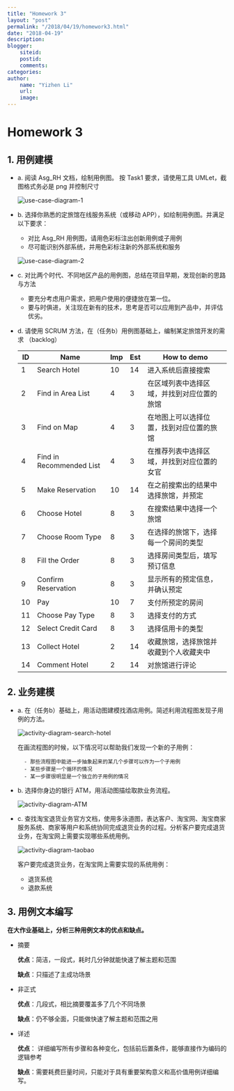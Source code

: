 ```yaml
---
title: "Homework 3"
layout: "post"
permalink: "/2018/04/19/homework3.html"
date: "2018-04-19"
description: 
blogger:
    siteid: 
    postid: 
    comments: 
categories: 
author: 
    name: "Yizhen Li"
    url: 
    image: 
---
```


# Homework 3

## 1. 用例建模

- a. 阅读 Asg_RH 文档，绘制用例图。 按 Task1 要求，请使用工具 UMLet，截图格式务必是 png 并控制尺寸

    ![use-case-diagram-1](https://alexandrali3.github.io/MyImage/github_page/homework3/use-case-diagram-1.PNG)

- b. 选择你熟悉的定旅馆在线服务系统（或移动 APP），如绘制用例图。并满足以下要求：
    - 对比 Asg_RH 用例图，请用色彩标注出创新用例或子用例
    - 尽可能识别外部系统，并用色彩标注新的外部系统和服务

    ![use-case-diagram-2](https://alexandrali3.github.io/MyImage/github_page/homework3/use-case-diagram-2.PNG)

- c. 对比两个时代、不同地区产品的用例图，总结在项目早期，发现创新的思路与方法

    - 要充分考虑用户需求，把用户使用的便捷放在第一位。
    - 要与时俱进，关注现在新有的技术，思考是否可以应用到产品中，并评估优劣。

- d. 请使用 SCRUM 方法，在（任务b）用例图基础上，编制某定旅馆开发的需求 （backlog）

    |    ID    | Name | Imp | Est | How to demo |
    | --- | ----------- | --- | --- |  ---------- |
    |1| Search Hotel |  10 | 14 | 进入系统后直接搜索 |
    |2| Find in Area List     |  4 | 3 | 在区域列表中选择区域，并找到对应位置的旅馆 |
    |3| Find on Map     |  4 | 3 | 在地图上可以选择位置，找到对应位置的旅馆 |
    |4| Find in Recommended List   | 4 | 3 | 在推荐列表中选择区域，并找到对应位置的女官 |
    |5| Make Reservation  |  10 | 14 | 在之前搜索出的结果中选择旅馆，并预定 |
    |6| Choose Hotel  |  8 | 3 | 在搜索结果中选择一个旅馆 |
    |7| Choose Room Type  |  8 | 3 | 在选择的旅馆下，选择每一个房间的类型 |
    |8| Fill the Order  |  8 | 3 | 选择房间类型后，填写预订信息 |
    |9| Confirm Reservation  |  8 | 3 | 显示所有的预定信息，并确认预定 |
    |10| Pay  |  10 | 7 | 支付所预定的房间 |
    |11| Choose Pay Type |  8 | 3 | 选择支付的方式 |
    |12| Select Credit Card |  8 | 3 | 选择信用卡的类型 |
    |13| Collect Hotel |  2 | 14 | 收藏旅馆，选择旅馆并收藏到个人收藏夹中 |
    |14| Comment Hotel |  2 | 14 | 对旅馆进行评论 |


## 2. 业务建模

- a. 在（任务b）基础上，用活动图建模找酒店用例。简述利用流程图发现子用例的方法。

    ![activity-diagram-search-hotel](https://alexandrali3.github.io/MyImage/github_page/homework3/activity-diagram-search-hotel.PNG)

    在画流程图的时候，以下情况可以帮助我们发现一个新的子用例：

        - 那些流程图中能进一步抽象起来的某几个步骤可以作为一个子用例
        - 某些步骤是一个循环的情况
        - 某一步骤很明显是一个独立的子用例的情况

- b. 选择你身边的银行 ATM，用活动图描绘取款业务流程。

    ![activity-diagram-ATM](https://alexandrali3.github.io/MyImage/github_page/homework3/activity-diagram-atm.PNG)

- c. 查找淘宝退货业务官方文档，使用多泳道图，表达客户、淘宝网、淘宝商家服务系统、商家等用户和系统协同完成退货业务的过程。分析客户要完成退货业务，在淘宝网上需要实现哪些系统用例。

    ![activity-diagram-taobao](https://alexandrali3.github.io/MyImage/github_page/homework3/activity-diagram-taobao.PNG)

    客户要完成退货业务，在淘宝网上需要实现的系统用例：
    - 退货系统
    - 退款系统

## 3. 用例文本编写

**在大作业基础上，分析三种用例文本的优点和缺点。**

- 摘要 

    **优点**：简洁，一段式，耗时几分钟就能快速了解主题和范围

    **缺点**：只描述了主成功场景

- 非正式 

    **优点**：几段式，相比摘要覆盖多了几个不同场景

    **缺点**：仍不够全面，只能做快速了解主题和范围之用

- 详述 

    **优点**： 详细编写所有步骤和各种变化，包括前后置条件，能够直接作为编码的逻辑参考
    
    **缺点**：需要耗费巨量时间，只能对于具有重要架构意义和高价值用例详细编写。

